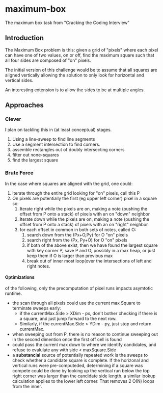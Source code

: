 # maximum-box
The maximum box task from "Cracking the Coding Interview"

## Introduction
The Maximum Box problem is this: given a grid of "pixels" where each pixel can have one of two values, on or off, find the maximum square such that all four sides are composed of "on" pixels. 

The initial version of this challenge would be to assume that all squares are aligned vertically allowing the solution to only look for horizontal and vertical sides.

An interesting extension is to allow the sides to be at multiple angles.

## Approaches
### Clever
I plan on tackling this in (at least conceptual) stages.
 1. Using a line-sweep to find line segments
 1. Use a segment intersection to find corners.
 1. assemble rectangles out of doubly intersecting corners
 1. filter out none-squares
 1. find the largest square
### Brute Force
In the case where squares are aligned with the grid, one could:
 1. iterate through the entire grid looking for "on" pixels, call this P
 1. On pixels are potentially the first (eg upper left corner) pixel in a square so:
    1. Iterate right while the pixels are on, making a note (pushing the offset from P onto a stack) of pixels with an on "down" neighbor
    1. Iterate down while the pixels are on, making a note (pushing the offset from P onto a stack) of pixels with an on "right" neighbor
    1. for each offset in common in both sets of notes, called O:
       1. search down from the (Px+O,Py) for O "on" pixels
       1. search right from the (Px, Py+O) for O "on" pixels
       1. if both of the above exist, then we have found the largest square with key corner P, save P and O, possibly in a max heap, or just keep them if O is larger than previous max
       1. break out of inner most loop(over the intersections of left and right notes.
#### Optimizations
of the following, only the precomputation of pixel runs impacts asymtotic runtime.
 * the scan through all pixels could use the current max Square to terminate sweeps early:
   - if the currentMax.Side > XDim - px, don't bother checking if there is a square, and just jump forward to the next row.
   - Similarly, if the currentMax.Side > YDim - py, just stop and return currentMax. 
 * when sweeping out from P, there is no reason to continue sweeping out in the second dimention once the first off cell is found
 * could pass the current max down to where we identify candidates, and refuse to evalulate any with side < maxSquare.Side 
 * a __substancial__ source of potentially repeated work is the sweeps to check whether a candidate square is complete. If the horizonal and vertical runs were pre-computeded, determining if a square was compete could be done by looking up the vertical run below the top right corner was larger than the candidate side length. a similar lookup calculation applies to the lower left corner. That removes 2 O(N) loops from the inner.
